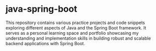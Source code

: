 # java-spring-boot
This repository contains various practice projects and code snippets exploring different aspects of Java and the Spring Boot framework. It serves as a personal learning space and portfolio showcasing my understanding and implementation skills in building robust and scalable backend applications with Spring Boot.
